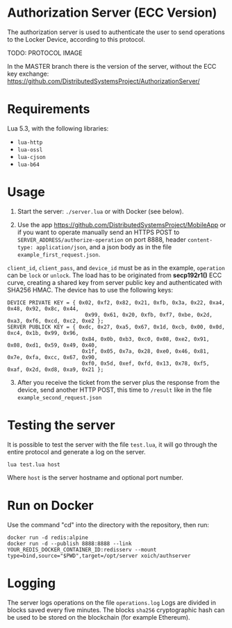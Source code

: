# Authorization Server (ECC Version)

The authorization server is used to authenticate the user to send operations to the Locker Device, according to this protocol.

TODO: PROTOCOL IMAGE

In the MASTER branch there is the version of the server, without the ECC key exchange: https://github.com/DistributedSystemsProject/AuthorizationServer/

# Requirements

Lua 5.3, with the following libraries:

- `lua-http`
- `lua-ossl`
- `lua-cjson`
- `lua-b64`

# Usage

1) Start the server: `./server.lua` or with Docker (see below).

2) Use the app https://github.com/DistributedSystemsProject/MobileApp or if you want to operate manually send an HTTPS POST to `SERVER_ADDRESS/authorize-operation` on port 8888, header `content-type: application/json`, and a json body as in the file `example_first_request.json`.

`client_id`, `client_pass`, and `device_id` must be as in the example, `operation` can be `lock` or `unlock`. The load has to be originated from <strong>secp192r1()</strong> ECC curve, creating a shared key from server public key and authenticated with SHA256 HMAC.
The device has to use the following keys:

```
DEVICE PRIVATE KEY = { 0x02, 0xf2, 0x82, 0x21, 0xfb, 0x3a, 0x22, 0xa4, 0x48, 0x92, 0x8c, 0x44, 
                         0x99, 0x61, 0x20, 0xfb, 0xf7, 0xbe, 0x2d, 0xa3, 0xf6, 0xcd, 0xc2, 0xe2 };
SERVER PUBLICK KEY = { 0xdc, 0x27, 0xa5, 0x67, 0x1d, 0xcb, 0x00, 0x0d, 0xc4, 0x1b, 0x99, 0x96, 
                        0x84, 0x0b, 0xb3, 0xc0, 0x08, 0xe2, 0x91, 0x08, 0xd1, 0x59, 0x49, 0x40, 
                        0x1f, 0x05, 0x7a, 0x28, 0xe0, 0x46, 0x81, 0x7e, 0xfa, 0xcc, 0x67, 0x90, 
                        0xf0, 0x5d, 0xef, 0xfd, 0x13, 0x78, 0xf5, 0xaf, 0x2d, 0xd8, 0xa9, 0x21 };
```

3) After you receive the ticket from the server plus the response from the device, send another HTTP POST, this time to `/result` like in the file `example_second_request.json`

# Testing the server

It is possible to test the server with the file `test.lua`, it will go through the entire protocol and generate a log on the server.

```
lua test.lua host
```

Where `host` is the server hostname and optional port number.

# Run on Docker

Use the command "cd" into the directory with the repository, then run:

```
docker run -d redis:alpine
docker run -d --publish 8888:8888 --link YOUR_REDIS_DOCKER_CONTAINER_ID:redisserv --mount type=bind,source="$PWD",target=/opt/server xoich/authserver
```

# Logging

The server logs operations on the file `operations.log`
Logs are divided in blocks saved every five minutes. The blocks `sha256` cryptographic hash can be used to be stored on the blockchain (for example Ethereum).
